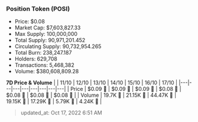 
  ### Position Token (POSI)
  - Price: $0.08
  - Market Cap: $7,603,827.33
  - Max Supply: 100,000,000
  - Total Supply: 90,971,201.452
  - Circulating Supply: 90,732,954.265
  - Total Burn: 238,247.187
  - Holders: 629,708
  - Transactions: 5,468,382
  - Volume: $380,608,809.28

  **7D Price & Volume**
  | | 11&#x2F;10 | 12&#x2F;10 | 13&#x2F;10 | 14&#x2F;10 | 15&#x2F;10 | 16&#x2F;10 | 17&#x2F;10 |
  |---|---|---|---|---|---|---|---|
  | Price | $0.09 🔻 | $0.09 🔻 | $0.09 🔻 | $0.08 🔻 | $0.08 🔻 | $0.08 🔻 | $0.08 🔻 |
  | Volume | 19.7K 🔻 | 21.15K 🚀 | 44.47K 🚀 | 19.15K 🔻 | 17.29K 🔻 | 5.79K 🔻 | 4.24K 🔻 |

  > updated_at: Oct 17, 2022 6:51 AM
